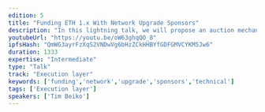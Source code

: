 ```yaml
---
edition: 5
title: "Funding ETH 1.x With Network Upgrade Sponsors"
description: "In this lightning talk, we will propose an auction mechanism to sponsor Ethereum Network Upgrades and use the proceeds to fund Ethereum 1.x initiatives. The talk will (quickly!) go over the proposed auction scheme, distribution of funds, and common objections to & potential pitfalls of this model."
youtubeUrl: "https://youtu.be/oW63ghqQO_8"
ipfsHash: "QmWG3ayrFzXqS2VNDwVg6bHzZCkHHBYfGDFGMVCYKM5Jw6"
duration: 1333
expertise: "Intermediate"
type: "Talk"
track: "Execution layer"
keywords: ['funding','network','upgrade','sponsors','technical']
tags: ['Execution layer']
speakers: ['Tim Beiko']
---
```

